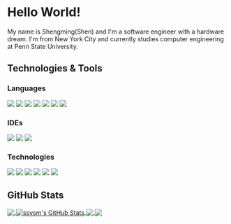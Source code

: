# Hello World!

My name is Shengming(Shen) and I'm a software engineer with a hardware dream. I'm from New York City and currently studies computer engineering at Penn State University.

## Technologies & Tools

### Languages
![](https://img.shields.io/badge/Code-JavaScript-informational?style=flat&logo=javascript&logoColor=white&color=2bbc8a)
![](https://img.shields.io/badge/Code-TypeScript-informational?style=flat&logo=typescript&logoColor=white&color=2bbc8a)
![](https://img.shields.io/badge/Code-Java-informational?style=flat&logo=java&logoColor=white&color=2bbc8a)
![](https://img.shields.io/badge/Code-Python-informational?style=flat&logo=python&logoColor=white&color=2bbc8a)
![](https://img.shields.io/badge/Code-Verilog-HDL-informational?style=flat&logo=verilog&logoColor=white&color=2bbc8a)
![](https://img.shields.io/badge/Code-Angular-informational?style=flat&logo=angular&logoColor=white&color=2bbc8a)
![](https://img.shields.io/badge/Code-React-informational?style=flat&logo=react&logoColor=white&color=2bbc8a)

### IDEs
![](https://img.shields.io/badge/Editor-VSCode-informational?style=flat&logo=Visual-Studio-Code&logoColor=white&color=2bbc8a)
![](https://img.shields.io/badge/Editor-Quartus-informational?style=flat&logo=intel&logoColor=white&color=2bbc8a)
![](https://img.shields.io/badge/Editor-Arduino-informational?style=flat&logo=arduino&logoColor=white&color=2bbc8a)

### Technologies
![](https://img.shields.io/badge/Shell-Zsh-informational?style=flat&logo=gnu-bash&logoColor=white&color=2bbc8a)
![](https://img.shields.io/badge/Tools-MongoDB-informational?style=flat&logo=mongodb&logoColor=white&color=2bbc8a)
![](https://img.shields.io/badge/Tools-Docker-informational?style=flat&logo=docker&logoColor=white&color=2bbc8a)
![](https://img.shields.io/badge/Cloud-Azure-informational?style=flat&logo=Azure-DevOps&logoColor=white&color=2bbc8a)
![](https://img.shields.io/badge/Cloud-AWS-informational?style=flat&logo=Amazon-AWS&logoColor=white&color=2bbc8a)
![](https://img.shields.io/badge/Cloud-Digital_Ocean-informational?style=flat&logo=digitalocean&logoColor=white&color=2bbc8a)

## GitHub Stats

<a href="https://github.com/ssysm/ssysm">
  <img align="center" src="https://github-readme-stats.vercel.app/api/top-langs/?username=ssysm&hide=css,html,tex&title_color=ffffff&text_color=c9cacc&icon_color=2bbc8a&bg_color=1d1f21&langs_count=3" />
</a>
<a href="https://github.com/ssysm/ssysm">
  <img align="center" src="https://github-readme-stats.vercel.app/api?username=ssysm&show_icons=true&line_height=27&count_private=true&title_color=ffffff&text_color=c9cacc&icon_color=2bbc8a&bg_color=1d1f21" alt="ssysm's GitHub Stats" />
</a>

<a href="https://github.com/ssysm/restcms">
  <img align="center" src="https://github-readme-stats.vercel.app/api/pin/?username=ssysm&repo=restcms&title_color=ffffff&text_color=c9cacc&icon_color=2bbc8a&bg_color=1d1f21" />
</a>


<a href="https://github.com/zhimingshenjun/DD_Monitor">
  <img align="center" src="https://github-readme-stats.vercel.app/api/pin/?username=zhimingshenjun&repo=DD_Monitor&title_color=ffffff&text_color=c9cacc&icon_color=2bbc8a&bg_color=1d1f21" />
</a>    
